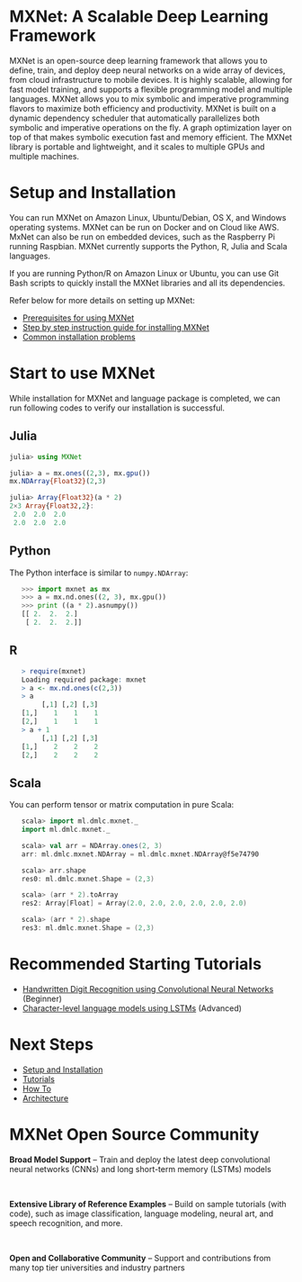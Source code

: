 # MXNet: A Scalable Deep Learning Framework
MXNet is an open-source deep learning framework that allows you to define, train, and deploy deep neural networks on a wide array of devices, from cloud infrastructure to mobile devices.
It is highly scalable, allowing for fast model training, and supports a flexible programming model and multiple languages. MXNet allows you to mix symbolic and imperative programming flavors to maximize both efficiency and productivity.
MXNet is built on a dynamic dependency scheduler that automatically parallelizes both symbolic and imperative operations on the fly.
A graph optimization layer on top of that makes symbolic execution fast and memory efficient. The MXNet library is portable and lightweight, and it scales to multiple GPUs and multiple machines.


# Setup and Installation
You can run MXNet on Amazon Linux, Ubuntu/Debian, OS X, and Windows operating systems. MXNet can be run on Docker and on Cloud like AWS. MxNet can also be run on embedded devices, such as the Raspberry Pi running Raspbian. MXNet currently supports the Python, R, Julia and Scala languages.

If you are running Python/R on Amazon Linux or Ubuntu, you can use Git Bash scripts to quickly install the MXNet libraries and all its dependencies.

Refer below for more details on setting up MXNet:
* [Prerequisites for using MXNet](http://mxnet.io/get_started/setup.html#prerequisites)
* [Step by step instruction guide for installing MXNet](http://mxnet.io/get_started/setup.html#overview)
* [Common installation problems](http://mxnet.io/get_started/setup.html#common-installation-problems)

# Start to use MXNet

While installation for  MXNet and language package is completed, we can run following codes to verify our installation is successful.

## Julia
```julia
julia> using MXNet

julia> a = mx.ones((2,3), mx.gpu())
mx.NDArray{Float32}(2,3)

julia> Array{Float32}(a * 2)
2×3 Array{Float32,2}:
 2.0  2.0  2.0
 2.0  2.0  2.0
```

## Python

The Python interface is similar to `numpy.NDArray`:

 ```python
    >>> import mxnet as mx
    >>> a = mx.nd.ones((2, 3), mx.gpu())
    >>> print ((a * 2).asnumpy())
    [[ 2.  2.  2.]
     [ 2.  2.  2.]]
 ```

## R

 ```r
    > require(mxnet)
    Loading required package: mxnet
    > a <- mx.nd.ones(c(2,3))
    > a
         [,1] [,2] [,3]
    [1,]    1    1    1
    [2,]    1    1    1
    > a + 1
         [,1] [,2] [,3]
    [1,]    2    2    2
    [2,]    2    2    2
 ```

## Scala

You can perform tensor or matrix computation in pure Scala:

 ```scala
    scala> import ml.dmlc.mxnet._
    import ml.dmlc.mxnet._

    scala> val arr = NDArray.ones(2, 3)
    arr: ml.dmlc.mxnet.NDArray = ml.dmlc.mxnet.NDArray@f5e74790

    scala> arr.shape
    res0: ml.dmlc.mxnet.Shape = (2,3)

    scala> (arr * 2).toArray
    res2: Array[Float] = Array(2.0, 2.0, 2.0, 2.0, 2.0, 2.0)

    scala> (arr * 2).shape
    res3: ml.dmlc.mxnet.Shape = (2,3)
 ```
# Recommended Starting Tutorials

* [Handwritten Digit Recognition using Convolutional Neural Networks](http://mxnet.io/tutorials/python/mnist.html) (Beginner)
* [Character-level language models using LSTMs](http://mxnet.io/tutorials/python/char_lstm.html) (Advanced)


# Next Steps
* [Setup and Installation](http://mxnet.io/get_started/setup.html)
* [Tutorials](http://mxnet.io/tutorials/index.html)
* [How To](http://mxnet.io/how_to/index.html)
* [Architecture](http://mxnet.io/architecture/index.html)


# MXNet Open Source Community

**Broad Model Support** – Train and deploy the latest deep convolutional neural networks (CNNs) and long short-term memory (LSTMs) models


&nbsp;

**Extensive Library of Reference Examples** – Build on sample tutorials (with code), such as image classification, language modeling, neural art, and speech recognition, and more.  


&nbsp;

**Open and Collaborative Community** – Support and contributions from many top tier universities and industry partners


&nbsp;
